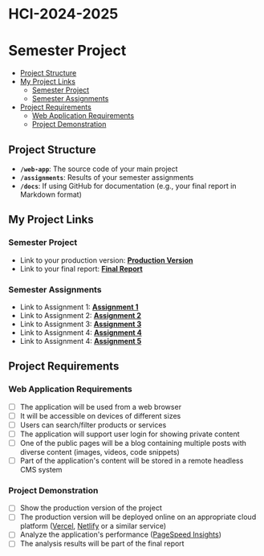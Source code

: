 # HCI-2024-2025
# Semester Project <!-- omit in toc -->

- [Project Structure](#project-structure)
- [My Project Links](#my-project-links)
  - [Semester Project](#semester-project)
  - [Semester Assignments](#semester-assignments)
- [Project Requirements](#project-requirements)
  - [Web Application Requirements](#web-application-requirements)
  - [Project Demonstration](#project-demonstration)

## Project Structure

- **`/web-app`**: The source code of your main project
- **`/assignments`**: Results of your semester assignments
- **`/docs`**: If using GitHub for documentation (e.g., your final report in Markdown format)

## My Project Links

### Semester Project

- Link to your production version: [**Production Version**](URL_TO_PRODUCTION_VERSION) <!-- Replace with actual URL -->
- Link to your final report: [**Final Report**](URL_TO_FINAL_REPORT) <!-- Replace with actual URL -->
<!-- Add more as necessary -->

### Semester Assignments

- Link to Assignment 1: [**Assignment 1**](https://DStojanac.github.io/HCI-2024-2025/assignments/assignment_1/figma_video.mp4) <!-- Replace with actual URL -->
- Link to Assignment 2: [**Assignment 2**](https://github.com/DStojanac/HCI-2024-2025/blob/main/assignments/assignment_2/userPersonas.pdf) <!-- Replace with actual URL -->
- Link to Assignment 3: [**Assignment 3**](https://hci-2024-2025.vercel.app/) <!-- Replace with actual URL -->
- Link to Assignment 4: [**Assignment 4**](https://github.com/DStojanac/HCI-2024-2025/blob/main/assignments/assignment_4/High-fidelity-model.png) <!-- Replace with actual URL -->
- Link to Assignment 4: [**Assignment 5**](https://hci-2024-2025.vercel.app/blog) <!-- Replace with actual URL -->
<!-- Add more assignments as necessary -->

## Project Requirements

### Web Application Requirements

- [ ] The application will be used from a web browser
- [ ] It will be accessible on devices of different sizes
- [ ] Users can search/filter products or services
- [ ] The application will support user login for showing private content
- [ ] One of the public pages will be a blog containing multiple posts with diverse content (images, videos, code snippets)
- [ ] Part of the application's content will be stored in a remote headless CMS system

### Project Demonstration

- [ ] Show the production version of the project
- [ ] The production version will be deployed online on an appropriate cloud platform ([Vercel](https://vercel.com), [Netlify](https://www.netlify.com/) or a similar service)
- [ ] Analyze the application's performance ([PageSpeed Insights](https://pagespeed.web.dev/))
- [ ] The analysis results will be part of the final report
